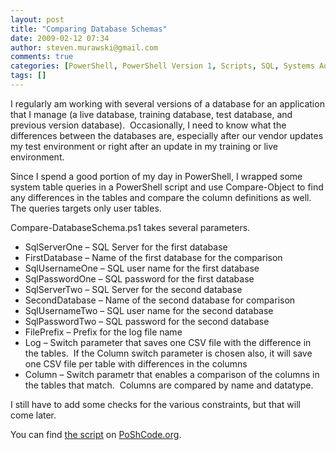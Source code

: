 ```yaml
---
layout: post
title: "Comparing Database Schemas"
date: 2009-02-12 07:34
author: steven.murawski@gmail.com
comments: true
categories: [PowerShell, PowerShell Version 1, Scripts, SQL, Systems Administration]
tags: []
---
```



I regularly am working with several versions of a database for an application that I manage (a live database, training database, test database, and previous version database).&#160; Occasionally, I need to know what the differences between the databases are, especially after our vendor updates my test environment or right after an update in my training or live environment.&#160; 



Since I spend a good portion of my day in PowerShell, I wrapped some system table queries in a PowerShell script and use Compare-Object to find any differences in the tables and compare the column definitions as well.&#160; The queries targets only user tables. 



Compare-DatabaseSchema.ps1 takes several parameters.



*   SqlServerOne – SQL Server for the first database 
*   FirstDatabase – Name of the first database for the comparison 
*   SqlUsernameOne – SQL user name for the first database 
*   SqlPasswordOne – SQL password for the first database 
*   SqlServerTwo – SQL Server for the second database 
*   SecondDatabase – Name of the second database for comparison 
*   SqlUsernameTwo – SQL user name for the second database 
*   SqlPasswordTwo – SQL password for the second database 
*   FilePrefix – Prefix for the log file name 
*   Log – Switch parameter that saves one CSV file with the difference in the tables.&#160; If the Column switch parameter is chosen also, it will save one CSV file per table with differences in the columns 
*   Column – Switch parametr that enables a comparison of the columns in the tables that match.&#160; Columns are compared by name and datatype. 


I still have to add some checks for the various constraints, but that will come later.



You can find <a href="http://poshcode.org/865" target="_blank">the script</a> on <a href="http://poshcode.org/" target="_blank">PoShCode.org</a>.

